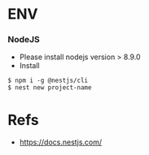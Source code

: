# ENV
### NodeJS
* Please install nodejs version > 8.9.0
* Install
```
$ npm i -g @nestjs/cli
$ nest new project-name
```

# Refs
* https://docs.nestjs.com/